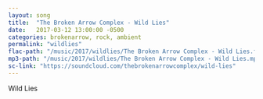```yaml
---
layout: song
title:  "The Broken Arrow Complex - Wild Lies"
date:   2017-03-12 13:00:00 -0500
categories: brokenarrow, rock, ambient
permalink: "wildlies"
flac-path: "/music/2017/wildlies/The Broken Arrow Complex - Wild Lies.flac"
mp3-path: "/music/2017/wildlies/The Broken Arrow Complex - Wild Lies.mp3"
sc-link: "https://soundcloud.com/thebrokenarrowcomplex/wild-lies"
---
```


Wild Lies

